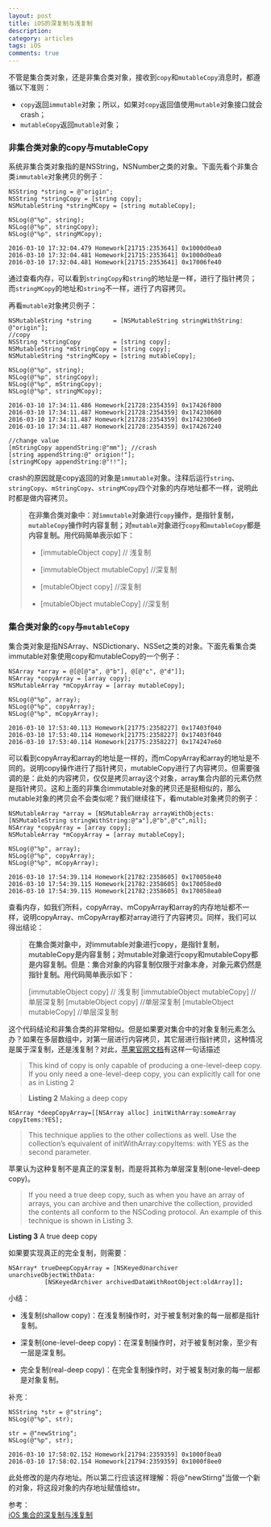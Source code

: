 ```yaml
---
layout: post
title: iOS的深复制与浅复制
description: 
category: articles
tags: iOS
comments: true
---
```


不管是集合类对象，还是非集合类对象，接收到`copy`和`mutableCopy`消息时，都遵循以下准则：

- `copy`返回`immutable`对象；所以，如果对`copy`返回值使用`mutable`对象接口就会crash；
- `mutableCopy`返回`mutable`对象；

### 非集合类对象的copy与mutableCopy

系统非集合类对象指的是NSString，NSNumber之类的对象。下面先看个非集合类`immutable`对象拷贝的例子：

```objc
NSString *string = @"origin";
NSString *stringCopy = [string copy];
NSMutableString *stringMCopy = [string mutableCopy];

NSLog(@"%p", string);
NSLog(@"%p", stringCopy);
NSLog(@"%p", stringMCopy);
```

```objc
2016-03-10 17:32:04.479 Homework[21715:2353641] 0x1000d0ea0
2016-03-10 17:32:04.481 Homework[21715:2353641] 0x1000d0ea0
2016-03-10 17:32:04.481 Homework[21715:2353641] 0x17006fe40
```

通过查看内存，可以看到`stringCopy`和`string`的地址是一样，进行了指针拷贝；而`stringMCopy`的地址和`string`不一样，进行了内容拷贝。

再看`mutable`对象拷贝例子：

```objc
NSMutableString *string      = [NSMutableString stringWithString: @"origin"];
//copy
NSString *stringCopy         = [string copy];
NSMutableString *mStringCopy = [string copy];
NSMutableString *stringMCopy = [string mutableCopy];

NSLog(@"%p", string);
NSLog(@"%p", stringCopy);
NSLog(@"%p", mStringCopy);
NSLog(@"%p", stringMCopy);
```

```objc
2016-03-10 17:34:11.486 Homework[21728:2354359] 0x17426f800
2016-03-10 17:34:11.487 Homework[21728:2354359] 0x174230600
2016-03-10 17:34:11.487 Homework[21728:2354359] 0x1742306e0
2016-03-10 17:34:11.487 Homework[21728:2354359] 0x174267240
```

```objc
//change value
[mStringCopy appendString:@"mm"]; //crash
[string appendString:@" origion!"];
[stringMCopy appendString:@"!!"];
```

crash的原因就是copy返回的对象是`immutable`对象。注释后运行`string`、`stringCopy`、`mStringCopy`、`stringMCopy`四个对象的内存地址都不一样，说明此时都是做内容拷贝。

> **在非集合类对象中：对`immutable`对象进行`copy`操作，是指针复制，`mutableCopy`操作时内容复制；对`mutable`对象进行`copy`和`mutableCopy`都是内容复制。用代码简单表示如下：**
> 
> - [immutableObject copy] // 浅复制
> 
> - [immutableObject mutableCopy] //深复制
> 
> - [mutableObject copy] //深复制
> 
> - [mutableObject mutableCopy] //深复制

### 集合类对象的`copy`与`mutableCopy`

集合类对象是指NSArray、NSDictionary、NSSet之类的对象。下面先看集合类immutable对象使用copy和mutableCopy的一个例子：

```objc
NSArray *array = @[@[@"a", @"b"], @[@"c", @"d"]];
NSArray *copyArray = [array copy];
NSMutableArray *mCopyArray = [array mutableCopy];
    
NSLog(@"%p", array);
NSLog(@"%p", copyArray);
NSLog(@"%p", mCopyArray);
```

```objc
2016-03-10 17:53:40.113 Homework[21775:2358227] 0x17403f040
2016-03-10 17:53:40.114 Homework[21775:2358227] 0x17403f040
2016-03-10 17:53:40.114 Homework[21775:2358227] 0x174247e60
```

可以看到copyArray和array的地址是一样的，而mCopyArray和array的地址是不同的。说明copy操作进行了指针拷贝，mutableCopy进行了内容拷贝。但需要强调的是：此处的内容拷贝，仅仅是拷贝array这个对象，array集合内部的元素仍然是指针拷贝。这和上面的非集合immutable对象的拷贝还是挺相似的，那么mutable对象的拷贝会不会类似呢？我们继续往下，看mutable对象拷贝的例子：

```objc
NSMutableArray *array = [NSMutableArray arrayWithObjects:[NSMutableString stringWithString:@"a"],@"b",@"c",nil];
NSArray *copyArray = [array copy];
NSMutableArray *mCopyArray = [array mutableCopy];
    
NSLog(@"%p", array);
NSLog(@"%p", copyArray);
NSLog(@"%p", mCopyArray);
```

```objc
2016-03-10 17:54:39.114 Homework[21782:2358605] 0x170058e40
2016-03-10 17:54:39.115 Homework[21782:2358605] 0x170058ed0
2016-03-10 17:54:39.115 Homework[21782:2358605] 0x170058ea0
```

查看内存，如我们所料，copyArray、mCopyArray和array的内存地址都不一样，说明copyArray、mCopyArray都对array进行了内容拷贝。同样，我们可以得出结论：

> **在集合类对象中，对immutable对象进行copy，是指针复制，mutableCopy是内容复制；对mutable对象进行copy和mutableCopy都是内容复制。但是：集合对象的内容复制仅限于对象本身，对象元素仍然是指针复制。用代码简单表示如下：**
> 
> [immutableObject copy] // 浅复制
> [immutableObject mutableCopy] //单层深复制
> [mutableObject copy] //单层深复制
> [mutableObject mutableCopy] //单层深复制

这个代码结论和非集合类的非常相似。但是如果要对集合中的对象复制元素怎么办？如果在多层数组中，对第一层进行内容拷贝，其它层进行指针拷贝，这种情况是属于深复制，还是浅复制？对此，[苹果官网文档](https://developer.apple.com/library/mac/documentation/Cocoa/Conceptual/Collections/Articles/Copying.html)有这样一句话描述

> This kind of copy is only capable of producing a one-level-deep copy. If you only need a one-level-deep copy, you can explicitly call for one as in Listing 2

> **Listing 2**  Making a deep copy

```objc
NSArray *deepCopyArray=[[NSArray alloc] initWithArray:someArray copyItems:YES];
```

> This technique applies to the other collections as well. Use the collection’s equivalent of initWithArray:copyItems: with YES as the second parameter.

苹果认为这种复制不是真正的深复制，而是将其称为单层深复制(one-level-deep copy)。

> If you need a true deep copy, such as when you have an array of arrays, you can archive and then unarchive the collection, provided the contents all conform to the NSCoding protocol. An example of this technique is shown in Listing 3.

**Listing 3**  A true deep copy

如果要实现真正的完全复制，则需要：

```objc
NSArray* trueDeepCopyArray = [NSKeyedUnarchiver unarchiveObjectWithData:
          [NSKeyedArchiver archivedDataWithRootObject:oldArray]];
```

小结：

- 浅复制(shallow copy)：在浅复制操作时，对于被复制对象的每一层都是指针复制。

- 深复制(one-level-deep copy)：在深复制操作时，对于被复制对象，至少有一层是深复制。

- 完全复制(real-deep copy)：在完全复制操作时，对于被复制对象的每一层都是对象复制。

补充：

```objc
NSString *str = @"string";
NSLog(@"%p", str);
    
str = @"newString";
NSLog(@"%p", str);
```

```objc
2016-03-10 17:58:02.152 Homework[21794:2359359] 0x1000f8ea0
2016-03-10 17:58:02.154 Homework[21794:2359359] 0x1000f8ee0
```

此处修改的是内存地址。所以第二行应该这样理解：将@"newStirng"当做一个新的对象，将这段对象的内存地址赋值给str。

参考：  
[iOS 集合的深复制与浅复制](https://www.zybuluo.com/MicroCai/note/50592)

